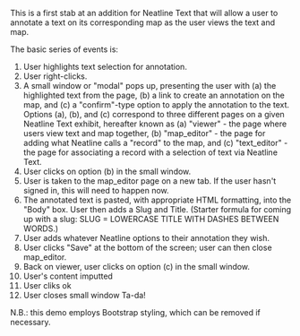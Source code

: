 This is a first stab at an addition for Neatline Text that will allow a user to annotate a text on its corresponding map as the user views the text and map.

The basic series of events is:
1. User highlights text selection for annotation.
2. User right-clicks.
3. A small window or "modal" pops up, presenting the user with
    (a) the highlighted text from the page,
    (b) a link to create an annotation on the map, and
    (c) a "confirm"-type option to apply the annotation to the text.
Options (a), (b), and (c) correspond to three different pages on a given Neatline Text exhibit, hereafter known as
    (a) "viewer" - the page where users view text and map together,
    (b) "map_editor" - the page for adding what Neatline calls a "record" to the map, and
    (c) "text_editor" - the page for associating a record with a selection of text via Neatline Text.
4. User clicks on option (b) in the small window.
5. User is taken to the map_editor page on a new tab. If the user hasn't signed in, this will need to happen now.
6. The annotated text is pasted, with appropriate HTML formatting, into the "Body" box. User then adds a Slug and Title. (Starter formula for coming up with a slug: SLUG = LOWERCASE TITLE WITH DASHES BETWEEN WORDS.)
7. User adds whatever Neatline options to their annotation they wish.
8. User clicks "Save" at the bottom of the screen; user can then close map_editor.
9. Back on viewer, user clicks on option (c) in the small window.
10. User's content imputted
11. User cliks ok
12. User closes small window
Ta-da! 

N.B.: this demo employs Bootstrap styling, which can be removed if necessary.